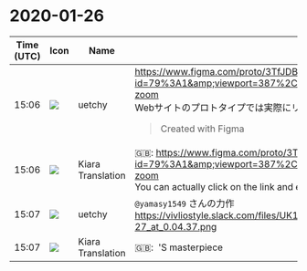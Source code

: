 # 2020-01-26

|Time (UTC)|Icon|Name|Message|
|---|---|---|---|
|15:06|![](https://avatars.slack-edge.com/2020-01-22/916403977808_18dc4c6c299ded1b6018_72.png)|uetchy|<https://www.figma.com/proto/3TfJDBv859MMhQkKaPeDAP/vivliostyle.org?node-id=79%3A1&amp;viewport=387%2C626%2C0.0813085213303566&amp;scaling=min-zoom><br>Webサイトのプロトタイプでは実際にリンクをクリックして遷移を体験できます<br><blockquote>Created with Figma</blockquote>|
|15:06|![](https://avatars.slack-edge.com/2019-08-21/732685848020_f3f20736795184660348_72.png)|Kiara Translation|🇬🇧: <https://www.figma.com/proto/3TfJDBv859MMhQkKaPeDAP/vivliostyle.org?node-id=79%3A1&amp;viewport=387%2C626%2C0.0813085213303566&amp;scaling=min-zoom><br>You can actually click on the link and experience the transition in the website prototype|
|15:07|![](https://avatars.slack-edge.com/2020-01-22/916403977808_18dc4c6c299ded1b6018_72.png)|uetchy|`@yamasy1549` さんの力作<br>https://vivliostyle.slack.com/files/UK1GQ9TF0/FSRNL8GUS/screen_shot_2020-01-27_at_0.04.37.png|
|15:07|![](https://avatars.slack-edge.com/2019-08-21/732685848020_f3f20736795184660348_72.png)|Kiara Translation|🇬🇧:  'S masterpiece|
